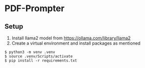 # PDF-Prompter
## Setup

1. Install llama2 model from https://ollama.com/library/llama2 
2. Create a virtual environment and install packages as mentioned
```
$ python3 -m venv .venv
$ source .venv/Scripts/activate
$ pip install -r requirements.txt
```
